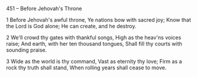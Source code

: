 451 – Before Jehovah's Throne


1
Before Jehovah's awful throne,
Ye nations bow with sacred joy;
Know that the Lord is God alone;
He can create, and he destroy.

2
We'll crowd thy gates with thankful songs,
High as the heav'ns voices raise;
And earth, with her ten thousand tongues,
Shall fill thy courts with sounding praise.

3
Wide as the world is thy command,
Vast as eternity thy love;
Firm as a rock thy truth shall stand,
When rolling years shall cease to move.
